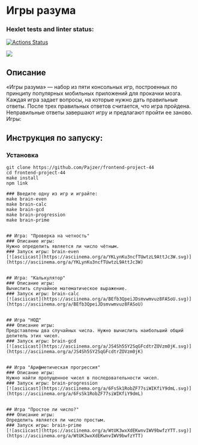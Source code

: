 # Игры разума

### Hexlet tests and linter status:
[![Actions Status](https://github.com/Pajzer/frontend-project-44/actions/workflows/hexlet-check.yml/badge.svg)](https://github.com/Pajzer/frontend-project-44/actions)

<a href="https://codeclimate.com/github/Pajzer/frontend-project-44/maintainability"><img src="https://api.codeclimate.com/v1/badges/1110699d38e1a4fca8ba/maintainability" /></a>

## Описание

«Игры разума» — набор из пяти консольных игр, построенных по принципу популярных мобильных приложений для прокачки мозга. Каждая игра задает вопросы, на которые нужно дать правильные ответы. После трех правильных ответов считается, что игра пройдена. Неправильные ответы завершают игру и предлагают пройти ее заново. Игры:

## Инструкция по запуску:

### Установка
```
git clone https://github.com/Pajzer/frontend-project-44
cd frontend-project-44
make install
npm link

### Введите одну из игр и играйте:
make brain-even
make brain-calc
make brain-gcd
make brain-progression
make brain-prime


## Игра: "Проверка на четность"
### Описание игры:
Нужно определить является ли число чётным.
### Запуск игры: brain-even
[![asciicast](https://asciinema.org/a/YKLynKu3ncfTUwtzL9AttJc3W.svg)](https://asciinema.org/a/YKLynKu3ncfTUwtzL9AttJc3W)


## Игра: "Калькулятор"
### Описание игры:
Вычислить случайное математическое выражение.
### Запуск игры: brain-calc
[![asciicast](https://asciinema.org/a/BEfb3QpeiJDsmvwmvuz8FASoU.svg)](https://asciinema.org/a/BEfb3QpeiJDsmvwmvuz8FASoU)


## Игра "НОД"
### Описание игры:
Представлены два случайных числа. Нужно вычислить наибольший общий делитель этих чисел.
### Запуск игры: brain-gcd
[![asciicast](https://asciinema.org/a/JS4Sh5SY2SqGFcdtrZOVzm0jK.svg)](https://asciinema.org/a/JS4Sh5SY2SqGFcdtrZOVzm0jK)


## Игра "Арифметическая прогрессия"
### Описание игры:
Нужно найти пропущенное чисел в последовательности чисел.
### Запуск игры: brain-progression
[![asciicast](https://asciinema.org/a/6FsSk1RobZF77siWIKfiY9dmL.svg)](https://asciinema.org/a/6FsSk1RobZF77siWIKfiY9dmL)


## Игра "Простое ли число?"
### Описание игры:
Определить является ли число простым.
### Запуск игры: brain-prime
[![asciicast](https://asciinema.org/a/WtUK3wxXdEKwnvIWV9bwfzYTT.svg)](https://asciinema.org/a/WtUK3wxXdEKwnvIWV9bwfzYTT)
